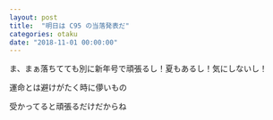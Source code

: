 ```yaml
---
layout: post
title:  "明日は C95 の当落発表だ"
categories: otaku
date: "2018-11-01 00:00:00"
---
```


ま、まぁ落ちてても別に新年号で頑張るし！夏もあるし！気にしないし！

運命とは避けがたく時に儚いもの

受かってると頑張るだけだからね
